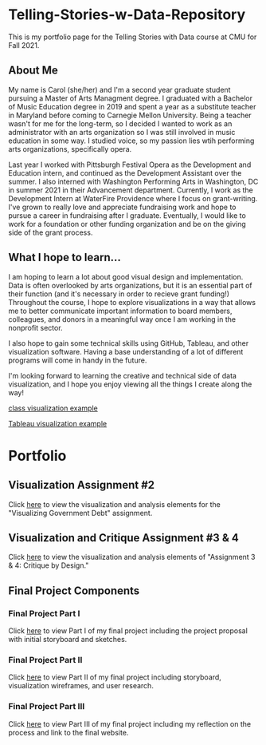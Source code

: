 # Telling-Stories-w-Data-Repository
This is my portfolio page for the Telling Stories with Data course at CMU for Fall 2021. 

## About Me
My name is Carol (she/her) and I'm a second year graduate student pursuing a Master of Arts Managment degree. I graduated with a Bachelor of Music Education degree in 2019 and spent a year as a substitute teacher in Maryland before coming to Carnegie Mellon University. Being a teacher wasn't for me for the long-term, so I decided I wanted to work as an administrator with an arts organization so I was still involved in music education in some way. I studied voice, so my passion lies wtih performing arts organizations, specifically opera. 

Last year I worked with Pittsburgh Festival Opera as the Development and Education intern, and continued as the Development Assistant over the summer. I also interned with Washington Performing Arts in Washington, DC in summer 2021 in their Advancement department. Currently, I work as the Development Intern at WaterFire Providence where I focus on grant-writing. I've grown to really love and appreciate fundraising work and hope to pursue a career in fundraising after I graduate. Eventually, I would like to work for a foundation or other funding organization and be on the giving side of the grant process. 

## What I hope to learn...
I am hoping to learn a lot about good visual design and implementation. Data is often overlooked by arts organizations, but it is an essential part of their function (and it's necessary in order to recieve grant funding!) Throughout the course, I hope to explore visualizations in a way that allows me to better communicate important information to board members, colleagues, and donors in a meaningful way once I am working in the nonprofit sector. 

I also hope to gain some technical skills using GitHub, Tableau, and other visualization software. Having a base understanding of a lot of different programs will come in handy in the future. 

I'm looking forward to learning the creative and technical side of data visualization, and I hope you enjoy viewing all the things I create along the way!

[class visualization example](datavizexample.md)

[Tableau visualization example](NewsViz.md)

# Portfolio

## Visualization Assignment #2

Click [here](visualization1.md) to view the visualization and analysis elements for the "Visualizing Government Debt" assignment.

## Visualization and Critique Assignment #3 & 4

Click [here](visualization2.md) to view the visualization and analysis elements of "Assignment 3 & 4: Critique by Design."

## Final Project Components

### Final Project Part I

Click [here](final_project1_cniedrin.md) to view Part I of my final project including the project proposal with initial storyboard and sketches. 

### Final Project Part II

Click [here](final_project2_cniedrin.md) to view Part II of my final project including storyboard, visualization wireframes, and user research.

### Final Project Part III

Click [here](final_project3_cniedrin.md) to view Part III of my final project including my reflection on the process and link to the final website. 
